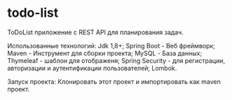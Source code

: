 # todo-list
ToDoList приложение с REST API для планирования задач.

Использованные технологий:
Jdk 1,8+;
Spring Boot - Веб фреймворк; 
Maven - Инструмент для сборки проекта;
MySQL - База данных;
Thymeleaf - шаблон для отображеня;
Spring Security - для регистрации, авторизации и аутентификации пользователей;
Lombok.

Запуск проекта:
Клонировать этот проект и импортировать как maven проект. 

